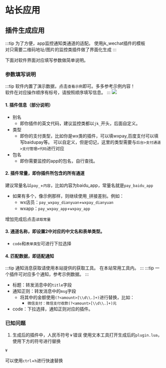 # 站长应用
## 插件生成应用
:::tip
为了方便，app监控通知类通道的适配。
使用jk_wechat插件的模板   
对只需要二维码地址/图片的监控类插件做了界面化生成
:::

下面对软件界面对应填写参数做简单说明。
### 参数填写说明
:::tip
软件内置了演示数据，点击`查看示例`即可。多多参考示例内容！   
软件在对应操作顺序有标号，请按照顺序填写信息。
:::
![](https://s2.loli.net/2024/11/01/lzc4RwWYJBkubpF.png)
#### 1. 插件信息（部分说明）
- 别名
  - 即你插件的英文代码，建议监控类都以`jk_`开头，后面自定义。
- 类型
  - 即你的支付类型，比如你是wx类的插件，可以填wxpay,百度支付可以填写baidupay等。
可以自定义，但是切记，这里的类型需要与`后台>支付通道>支付管理>代码`进行对应
- 包名
  - 即你需要监控的app的包名，自行查找。

#### 2. 插件常量，即你插件所包含的所有通道
建议常量名以`pay_`+`内容`，比如内容为baidu_app，常量名就是`pay_baidu_app`
- 如果有多个，像示例那样，则继续使用`_`拼接差别。例如：
  - wx店员：`pay_wxpay_dianyuan`+`wxpay_dianyuan`
  - wxapp：`pay_wxpay_app`+`wxpay_app`   

增加完成后点击`读取常量`

#### 3. 通道名称，即设置2中对应的中文名和表单类型。
- `code`和`表单类型`可进行下拉选择

#### 4. 匹配数据，即适配通知
:::tip 
通知消息获取请使用本站提供的获取工具。
在本站常用工具内。
:::
:::tip 
一个插件可对应多个通知，参考示例数据。
:::
- 标题：转发消息中的`title`字段
- 通知正则：转发消息中的`msg`字段
  - 将其中的金额使用`(?<amount>[\\d\\.]+)`进行替换，比如：
    - `微信支付：微信支付收款(?<amount>[\\d\\.]+)元`
- code：下拉选择，通知正则对应的插件。

### 已知问题
1. 生成后的插件中，人民币符号`￥`错误
使用文本工具打开生成后的`plugin.lua`，使用下方的符号进行替换
```
¥
```
可以使用`ctrl`+`h`进行快速替换